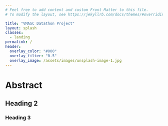 ```yaml
---
# Feel free to add content and custom Front Matter to this file.
# To modify the layout, see https://jekyllrb.com/docs/themes/#overriding-theme-defaults

title: "VMASC Datathon Project"
layout: splash
classes:
  - landing
permalink: /
header:
  overlay_color: "#000"
  overlay_filter: "0.5"
  overlay_image: /assets/images/unsplash-image-1.jpg
---
```


# Abstract



## Heading 2

### Heading 3